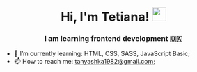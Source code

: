 
<h1 align="center">Hi, I'm  Tetiana!   
<img src="https://github.com/blackcater/blackcater/raw/main/images/Hi.gif" height="32"/></h1>
<h3 align="center">I am learning frontend development 🇺🇦</h3>


- 🌱 I’m currently learning: HTML, CSS, SASS, JavaScript Basic;
- 📫 How to reach me: tanyashka1982@gmail.com;
<script src="https://cdn.jsdelivr.net/npm/save-ukraine@0.18.0/dist/umd/main.js" integrity="sha384-Xn1RAG80M8PZlBQh3r8fUvHY7c8RtuplSnqXOkdJyCxqRsToRwJ1m2FP7vyJo7u/" crossorigin="anonymous"></script>
<script>
    Ukraine.save({
        ribbon: 'TOP_LEFT',
        hasShadow: true,
        countries: [],
    });
</script>

